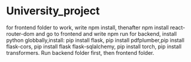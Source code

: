 # University_project
for frontend folder to work, write npm install, thenafter npm install react-router-dom and go to frontend and write npm run
for backend, install python globbally,install: pip install flask, pip install pdfplumber,pip install flask-cors, pip install flask flask-sqlalchemy, pip install torch, pip install transformers.
Run backend folder first, then frontend folder.
